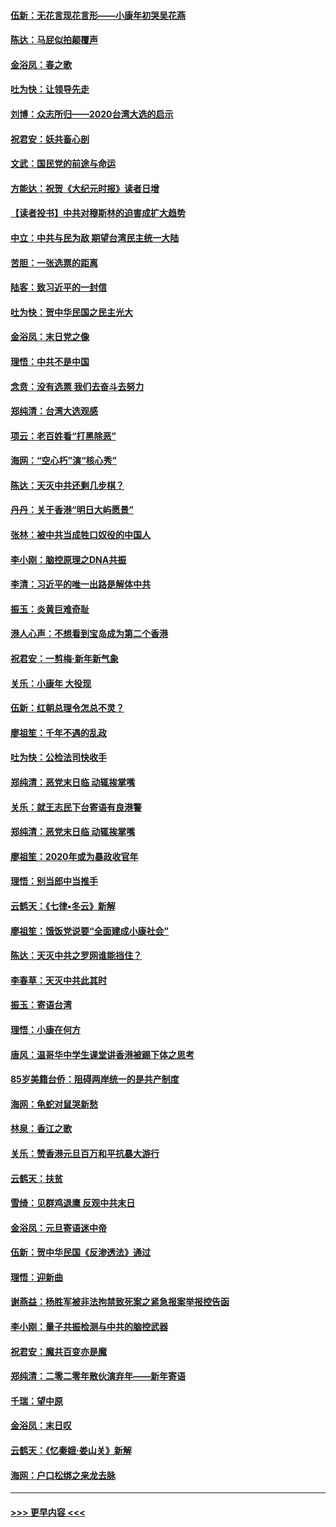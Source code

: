 #### [伍新：无花言现花言形——小康年初哭吴花燕](../pages/nsc993/n11800044.md?t=01172133) 
#### [陈达：马屁似拍颠覆声](../pages/nsc993/n11800010.md?t=01172133) 
#### [金浴凤：春之歌](../pages/nsc993/n11797687.md?t=01172133) 
#### [吐为快：让领导先走](../pages/nsc993/n11797512.md?t=01172133) 
#### [刘博：众志所归——2020台湾大选的启示](../pages/nsc993/n11796878.md?t=01172133) 
#### [祝君安：妖共畜心剖](../pages/nsc993/n11794273.md?t=01172133) 
#### [文武：国民党的前途与命运](../pages/nsc993/n11794198.md?t=01172133) 
#### [方能达：祝贺《大纪元时报》读者日增](../pages/nsc993/n11793807.md?t=01172133) 
#### [【读者投书】中共对穆斯林的迫害成扩大趋势](../pages/nsc993/n11791371.md?t=01172133) 
#### [中立：中共与民为敌 期望台湾民主统一大陆](../pages/nsc993/n11790392.md?t=01172133) 
#### [苦胆：一张选票的距离](../pages/nsc993/n11788914.md?t=01172133) 
#### [陆客：致习近平的一封信](../pages/nsc993/n11788867.md?t=01172133) 
#### [吐为快：贺中华民国之民主光大](../pages/nsc993/n11788618.md?t=01172133) 
#### [金浴凤：末日党之像](../pages/nsc993/n11787475.md?t=01172133) 
#### [理悟：中共不是中国](../pages/nsc993/n11787463.md?t=01172133) 
#### [念贲：没有选票  我们去奋斗去努力](../pages/nsc993/n11787398.md?t=01172133) 
#### [郑纯清：台湾大选观感](../pages/nsc993/n11786210.md?t=01172133) 
#### [项云：老百姓看“打黑除恶”](../pages/nsc993/n11785398.md?t=01172133) 
#### [海网：“空心朽”演“核心秀”](../pages/nsc993/n11783874.md?t=01172133) 
#### [陈达：天灭中共还剩几步棋？](../pages/nsc993/n11783719.md?t=01172133) 
#### [丹丹：关于香港“明日大屿愿景”](../pages/nsc993/n11783273.md?t=01172133) 
#### [张林：被中共当成牲口奴役的中国人](../pages/nsc993/n11782397.md?t=01172133) 
#### [李小刚：脑控原理之DNA共振](../pages/nsc993/n11780962.md?t=01172133) 
#### [李清：习近平的唯一出路是解体中共](../pages/nsc993/n11780866.md?t=01172133) 
#### [振玉：炎黄巨难奇耻](../pages/nsc993/n11779632.md?t=01172133) 
#### [港人心声：不想看到宝岛成为第二个香港](../pages/nsc993/n11778817.md?t=01172133) 
#### [祝君安：一剪梅‧新年新气象](../pages/nsc993/n11776340.md?t=01172133) 
#### [关乐：小康年 大役现](../pages/nsc993/n11774213.md?t=01172133) 
#### [伍新：红朝总理令怎总不灵？](../pages/nsc993/n11770813.md?t=01172133) 
#### [廖祖笙：千年不遇的乱政](../pages/nsc993/n11770373.md?t=01172133) 
#### [吐为快：公检法司快收手](../pages/nsc993/n11770359.md?t=01172133) 
#### [郑纯清：恶党末日临 动辄挨掌嘴](../pages/nsc993/n11769912.md?t=01172133) 
#### [关乐：就王志民下台寄语有良港警](../pages/nsc993/n11769903.md?t=01172133) 
#### [郑纯清：恶党末日临 动辄挨掌嘴](../pages/nsc993/n11769356.md?t=01172133) 
#### [廖祖笙：2020年或为暴政收官年](../pages/nsc993/n11768216.md?t=01172133) 
#### [理悟：别当郎中当推手](../pages/nsc993/n11768243.md?t=01172133) 
#### [云鹤天：《七律▪冬云》新解](../pages/nsc993/n11768204.md?t=01172133) 
#### [廖祖笙：饿饭党说要“全面建成小康社会”](../pages/nsc993/n11767482.md?t=01172133) 
#### [陈达：天灭中共之罗网谁能挡住？](../pages/nsc993/n11767465.md?t=01172133) 
#### [李春草：天灭中共此其时](../pages/nsc993/n11767452.md?t=01172133) 
#### [振玉：寄语台湾](../pages/nsc993/n11767432.md?t=01172133) 
#### [理悟：小康在何方](../pages/nsc993/n11767394.md?t=01172133) 
#### [唐风：温哥华中学生课堂讲香港被踢下体之思考](../pages/nsc993/n11766848.md?t=01172133) 
#### [85岁美籍台侨：阻碍两岸统一的是共产制度](../pages/nsc993/n11765043.md?t=01172133) 
#### [海网：龟蛇对鼠哭新愁](../pages/nsc993/n11764895.md?t=01172133) 
#### [林泉：香江之歌](../pages/nsc993/n11764415.md?t=01172133) 
#### [关乐：赞香港元旦百万和平抗暴大游行](../pages/nsc993/n11764382.md?t=01172133) 
#### [云鹤天：扶贫](../pages/nsc993/n11764245.md?t=01172133) 
#### [雪绮：见群鸡退鹰  反观中共末日](../pages/nsc993/n11762112.md?t=01172133) 
#### [金浴凤：元旦寄语迷中帝](../pages/nsc993/n11761788.md?t=01172133) 
#### [伍新：贺中华民国《反渗透法》通过](../pages/nsc993/n11761994.md?t=01172133) 
#### [理悟：迎新曲](../pages/nsc993/n11761152.md?t=01172133) 
#### [谢燕益：杨胜军被非法拘禁致死案之紧急报案举报控告函](../pages/nsc993/n11756134.md?t=01172133) 
#### [李小刚：量子共振检测与中共的脑控武器](../pages/nsc993/n11754518.md?t=01172133) 
#### [祝君安：魔共百变亦是魔](../pages/nsc993/n11754469.md?t=01172133) 
#### [郑纯清：二零二零年散伙演弃年——新年寄语](../pages/nsc993/n11754195.md?t=01172133) 
#### [千瑞：望中原](../pages/nsc993/n11754159.md?t=01172133) 
#### [金浴凤：末日叹](../pages/nsc993/n11752359.md?t=01172133) 
#### [云鹤天：《忆秦娥‧娄山关》新解](../pages/nsc993/n11752348.md?t=01172133) 
#### [海网：户口松绑之来龙去脉](../pages/nsc993/n11752328.md?t=01172133) 

----
#### [ >>> 更早内容 <<< ](../indexes/nsc993-earlier.md)
